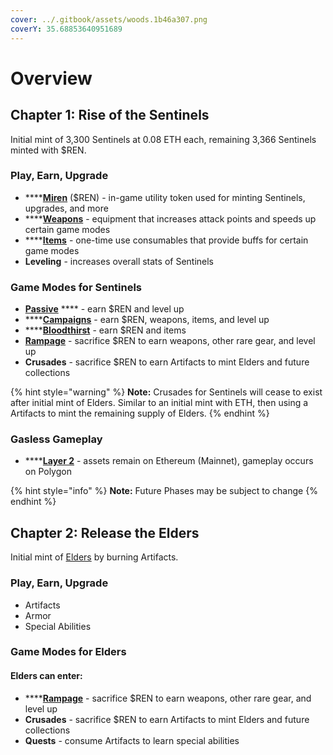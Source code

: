 ```yaml
---
cover: ../.gitbook/assets/woods.1b46a307.png
coverY: 35.68853640951689
---
```


# Overview

## **Chapter 1: Rise of the Sentinels**

Initial mint of 3,300 Sentinels at 0.08 ETH each, remaining 3,366 Sentinels minted with $REN.

### Play, Earn, Upgrade

* ****[**Miren**](../economy/miren.md) ($REN) - in-game utility token used for minting Sentinels, upgrades, and more
* ****[**Weapons**](../elves/weapons.md) - equipment that increases attack points and speeds up certain game modes
* ****[**Items**](../elves/items.md) - one-time use consumables that provide buffs for certain game modes
* **Leveling** - increases overall stats of Sentinels

### Game Modes for Sentinels

* [**Passive**](../modes/passive.md) **** - earn $REN and level up
* ****[**Campaigns**](../modes/campaigns.md) - earn $REN, weapons, items, and level up
* ****[**Bloodthirst**](../modes/bloodthirst.md) - earn $REN and items
* [**Rampage**](../modes/rampage.md) - sacrifice $REN to earn weapons, other rare gear, and level up
* **Crusades** - sacrifice $REN to earn Artifacts to mint Elders and future collections

{% hint style="warning" %}
**Note:** Crusades for Sentinels will cease to exist after initial mint of Elders. Similar to an initial mint with ETH, then using a Artifacts to mint the remaining supply of Elders.
{% endhint %}

### Gasless Gameplay&#x20;

* ****[**Layer 2**](polygon-gameplay.md) - assets remain on Ethereum (Mainnet), gameplay occurs on Polygon

{% hint style="info" %}
**Note:** Future Phases may be subject to change
{% endhint %}

## **Chapter 2: Release the Elders**

Initial mint of [Elders](../elves/elders-wip.md) by burning Artifacts.

### Play, Earn, Upgrade

* Artifacts
* Armor
* Special Abilities&#x20;

### Game Modes for Elders

#### Elders can enter:

* ****[**Rampage**](../modes/rampage.md) - sacrifice $REN to earn weapons, other rare gear, and level up
* **Crusades** - sacrifice $REN to earn Artifacts to mint Elders and future collections
* **Quests** - consume Artifacts to learn special abilities&#x20;
